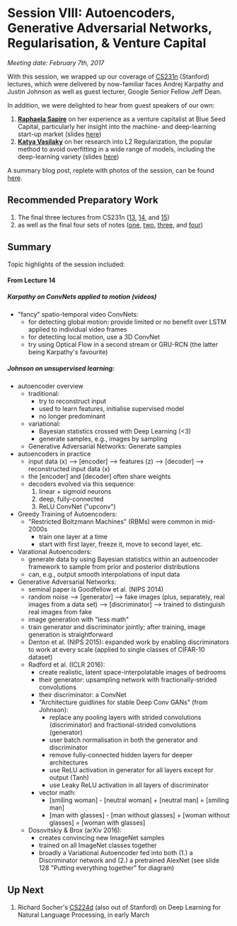 # Session VIII: Autoencoders, Generative Adversarial Networks, Regularisation, & Venture Capital

*Meeting date: February 7th, 2017*

With this session, we wrapped up our coverage of [CS231n](http://cs231n.github.io/) (Stanford) lectures, which were delivered by now-familiar faces Andrej Karpathy and Justin Johnson as well as guest lecturer, Google Senior Fellow Jeff Dean. 

In addition, we were delighted to hear from guest speakers of our own: 

1. **[Raphaela Sapire](https://angel.co/raphaela-sapire)** on her experience as a venture capitalist at Blue Seed Capital, particularly her insight into the machine- and deep-learning start-up market (slides [here](https://github.com/the-deep-learners/study-group/blob/master/slides/2017-02-07__raphaela_sapire__billion_dollar_AI.pdf))
2. **[Katya Vasilaky](https://kathrynthegreat.github.io/)** on her research into L2 Regularization, the popular method to avoid overfitting in a wide range of models, including the deep-learning variety (slides [here]())

A summary blog post, replete with photos of the session, can be found [here](https://medium.com/@jjpkrohn/deep-learning-study-group-viii-unsupervised-learning-regularisation-and-venture-capital-9aba67fc931c). 


## Recommended Preparatory Work

1. The final three lectures from CS231n ([13](https://www.youtube.com/watch?v=UFnO-ADC-k0&list=PLlJy-eBtNFt6EuMxFYRiNRS07MCWN5UIA&index=13), [14](https://www.youtube.com/watch?v=I-i1KBuShCc&list=PLlJy-eBtNFt6EuMxFYRiNRS07MCWN5UIA&index=14), and [15](https://www.youtube.com/watch?v=s63vOy1kvsU&list=PLlJy-eBtNFt6EuMxFYRiNRS07MCWN5UIA&index=15))
2. as well as the final four sets of notes ([one](http://cs231n.github.io/neural-networks-case-study/), [two](http://cs231n.github.io/convolutional-networks/), [three](http://cs231n.github.io/understanding-cnn/), and [four](http://cs231n.github.io/transfer-learning/))


## Summary


Topic highlights of the session included: 


#### From Lecture 14

##### Karpathy on ConvNets applied to motion (videos)

* "fancy" spatio-temporal video ConvNets:
	* for detecting global motion: provide limited or no benefit over LSTM applied to individual video frames 
	* for detecting local motion, use a 3D ConvNet
	* try using Optical Flow in a second stream or GRU-RCN (the latter being Karpathy's favourite)

##### Johnson on unsupervised learning:

* autoencoder overview
	* traditional: 
		* try to reconstruct input
		* used to learn features, initialise supervised model
		* no longer predominant 
	* variational: 
		* Bayesian statistics crossed with Deep Learning (<3)
		* generate samples, e.g., images by sampling
	* Generative Adversarial Networks: Generate samples
* autoencoders in practice
	* input data (x) --> [encoder] --> features (z) --> [decoder] --> reconstructed input data (x)
	* the [encoder] and [decoder] often share weights
	* decoders evolved via this sequence: 
		1. linear + sigmoid neurons
		2. deep, fully-connected
		3. ReLU ConvNet ("upconv")
* Greedy Training of Autoencoders:
	* "Restricted Boltzmann Machines" (RBMs) were common in mid-2000s
		* train one layer at a time
		* start with first layer, freeze it, move to second layer, etc.
* Varational Autoencoders:
	* generate data by using Bayesian statistics within an autoencoder framework to sample from prior and posterior distributions
	* can, e.g., output smooth interpolations of input data
* Generative Adversarial Networks:
	* seminal paper is Goodfellow et al. (NIPS 2014)
	* random noise --> [generator] --> fake images (plus, separately, real images from a data set) --> [discriminator] --> trained to distinguish real images from fake
	* image generation with "less math"
	* train generator and discriminator jointly; after training, image generation is straightforward
	* Denton et al. (NIPS 2015): expanded work by enabling discriminators to work at every scale (applied to single classes of CIFAR-10 dataset)
	* Radford et al. (ICLR 2016): 
		* create realistic, latent space-interpolatable images of bedrooms
		* their generator: upsampling network with fractionally-strided convolutions
		* their discriminator: a ConvNet
		* "Architecture guidlines for stable Deep Conv GANs" (from Johnson):
			* replace any pooling layers with strided convolutions (discriminator) and fractional-strided convolutions (generator)
			* user batch normalisation in both the generator and discriminator
			* remove fully-connected hidden layers for deeper architectures
			* use ReLU activation in generator for all layers except for output (Tanh)
			* use Leaky ReLU activation in all layers of discriminator
		* vector math: 
			* [smiling woman] - [neutral woman] + [neutral man] = [smiling man]
			* [man with glasses] - [man without glasses] + [woman without glasses] = [woman with glasses]
	* Dosovitskiy & Brox (arXiv 2016):
		* creates convincing new ImageNet samples
		* trained on all ImageNet classes together
		* broadly a Variational Autoencoder fed into both (1.) a Discriminator network and (2.) a pretrained AlexNet (see slide 128 "Putting everything together" for diagram)


## Up Next

1. Richard Socher's [CS224d](https://cs224d.stanford.edu/) (also out of Stanford) on Deep Learning for Natural Language Processing, in early March
